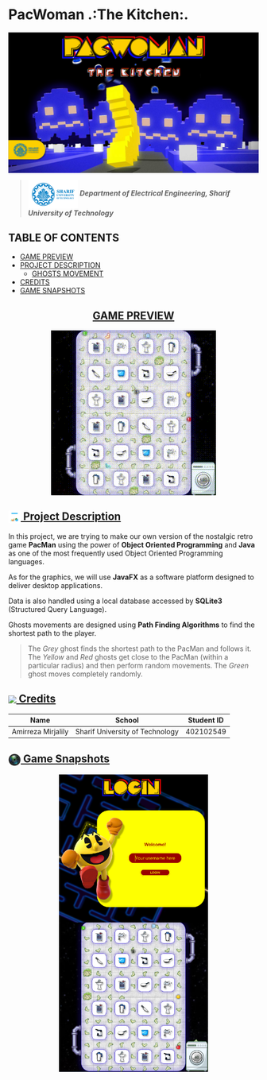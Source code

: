 # PacWoman .:The Kitchen:.
<img src = "Images/PacWomanBanner.jpg" align = "center" width  = "1000">

> <img src = "Images/Sharif Banner.png" width = "100" align = "center"> ***Department of Electrical Engineering, Sharif University of Technology***

<h2 align="left">TABLE OF CONTENTS</h2>

- [GAME PREVIEW](#game-preview)
- [PROJECT DESCRIPTION](#project-description)
    - [GHOSTS MOVEMENT](#ghosts-movement)
- [CREDITS](#credits)
- [GAME SNAPSHOTS](#game-snapshots)


<a href="#game-preview">
<h2 align=CENTER>GAME PREVIEW</h2>
</a>

<p align = 'center'>
<img src="./GamePreview.gif" alt="Game Preview" align="center">
</p>

<a href="#project-description">
 <h2> <img src = "Images/Project Description.png" width = "25" align = "center"> Project Description </h2>
</a>

In this project, we are trying to make our own version of the nostalgic retro game **PacMan** using the power of **Object Oriented Programming** and **Java** as one of the most frequently used Object Oriented Programming languages.

As for the graphics, we will use **JavaFX** as a software platform designed to deliver desktop applications.

Data is also handled using a local database accessed by **SQLite3** (Structured Query Language).

Ghosts movements are designed using **Path Finding Algorithms** to find the shortest path to the player.

<a href="#ghosts-movement"> </a>

> The *Grey* ghost finds the shortest path to the PacMan and follows it. The *Yellow* and *Red* ghosts get close to the PacMan (within a particular radius) and then perform random movements. The *Green* ghost moves completely randomly.

<a href="#credits">
<h2> <img src = "https://www.freepnglogos.com/uploads/star-png/star-alt-icon-small-flat-iconset-paomedia-13.png" width = "25" align = "center"> Credits</h2>
</a>

| Name | School | Student ID |
| --- | --- | --- |
| Amirreza Mirjalily | Sharif University of Technology | 402102549 |

<a href="#game-snapshots">
<h2> <img src = "Images/CameraLogo.png" width = "25" align = "center">  Game Snapshots</h2>
</a>

<p align="center">

<img src = "Images/Screenshots/LoginPage.png" width  = "300" align = "center">
<img src = "Images/Screenshots/Game.png" width  = "300" align = "center">

</p>